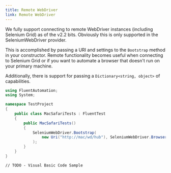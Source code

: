 ```yaml
---
title: Remote WebDriver
link: Remote WebDriver
---
```

We fully support connecting to remote WebDriver instances (including Selenium Grid) as of the v2.2 bits. Obviously this is only supported in the SeleniumWebDriver provider.

This is accomplished by passing a URI and settings to the `Bootstrap` method in your constructor. Remote functionality becomes useful when connecting to Selenium Grid or if you want to automate a browser that doesn't run on your primary machine.

Additionally, there is support for passing a `Dictionary<string, object>` of capabilities.

```csharp
using FluentAutomation;
using System;

namespace TestProject
{
    public class MacSafariTests : FluentTest
    {
        public MacSafariTests()
        {
            SeleniumWebDriver.Bootstrap(
                new Uri("http://mac/wd/hub"), SeleniumWebDriver.Browser.Safari
            );
        }
    }
}
```
```vbnet
// TODO - Visual Basic Code Sample
```